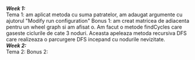 **_Week 1:_**
<br>
Tema 1: am aplicat metoda cu suma patratelor, am adaugat argumente cu ajutorul "Modify run configuration"
Bonus 1: am creat matricea de adiacenta pentru un wheel graph si am afisat o. Am facut o metode findCycles care gaseste ciclurile de cate 3 
noduri. Aceasta apeleaza metoda recursiva DFS care realizeaza o parcurgere DFS incepand cu nodurile nevizitate. 
</br>
**_Week 2:_**
<br>
Tema 2:
Bonus 2:
</br>
